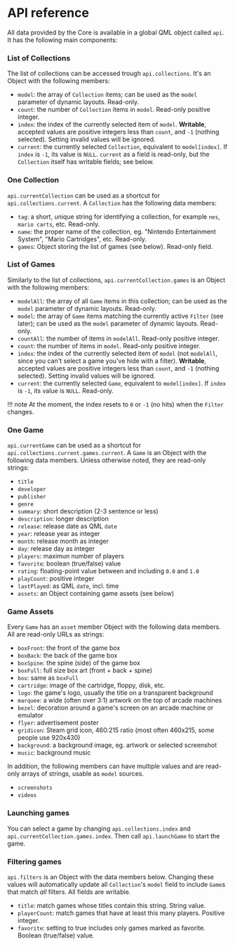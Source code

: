 # API reference

All data provided by the Core is available in a global QML object called `api`. It has the following main components:

### List of Collections

The list of collections can be accessed trough `api.collections`. It's an Object with the following members:

- `model`: the array of `Collection` items; can be used as the `model` parameter of dynamic layouts. Read-only.
- `count`: the number of `Collection` items in `model`. Read-only positive integer.
- `index`: the index of the currently selected item of `model`. **Writable**, accepted values are positive integers less than `count`, and `-1` (nothing selected). Setting invalid values will be ignored.
- `current`: the currently selected `Collection`, equivalent to `model[index]`. If `index` is `-1`, its value is `NULL`. `current` as a field is read-only, but the `Collection` itself has writable fields; see below.

### One Collection

`api.currentCollection` can be used as a shortcut for `api.collections.current`. A `Collection` has the following data members:

- `tag`: a short, unique string for identifying a collection, for example `nes`, `mario carts`, etc. Read-only.
- `name`: the proper name of the collection, eg. "Nintendo Entertainment System", "Mario Cartridges", etc. Read-only.
- `games`: Object storing the list of games (see below). Read-only field.

### List of Games

Similarly to the list of collections, `api.currentCollection.games` is an Object with the following members:

- `modelAll`: the array of all `Game` items in this collection; can be used as the `model` parameter of dynamic layouts. Read-only.
- `model`: the array of `Game` items matching the currently active `Filter` (see later); can be used as the `model` parameter of dynamic layouts. Read-only.
- `countAll`: the number of items in `modelAll`. Read-only positive integer.
- `count`: the number of items in `model`. Read-only positive integer.
- `index`: the index of the currently selected item of `model` (not `modelAll`, since you can't select a game you've hide with a filter). **Writable**, accepted values are positive integers less than `count`, and `-1` (nothing selected). Setting invalid values will be ignored.
- `current`: the currently selected `Game`, equivalent to `model[index]`. If `index` is `-1`, its value is `NULL`. Read-only.

!!! note
    At the moment, the index resets to `0` or `-1` (no hits) when the `Filter` changes.

### One Game

`api.currentGame` can be used as a shortcut for `api.collections.current.games.current`. A `Game` is an Object with the following data members. Unless otherwise noted, they are read-only strings:

- `title`
- `developer`
- `publisher`
- `genre`
- `summary`: short description (2-3 sentence or less)
- `description`: longer description
- `release`: release date as QML `date`
- `year`: release year as integer
- `month`: release month as integer
- `day`: release day as integer
- `players`: maximun number of players
- `favorite`: boolean (true/false) value
- `rating`: floating-point value between and including `0.0` and `1.0`
- `playCount`: positive integer
- `lastPlayed`: as QML `date`, incl. time
- `assets`: an Object containing game assets (see below)

### Game Assets

Every `Game` has an `asset` member Object with the following data members. All are read-only URLs as strings:

- `boxFront`: the front of the game box
- `boxBack`: the back of the game box
- `boxSpine`: the spine (side) of the game box
- `boxFull`: full size box art (front + back + spine)
- `box`: same as `boxFull`
- `cartridge`: image of the cartridge, floppy, disk, etc.
- `logo`: the game's logo, usually the title on a transparent background
- `marquee`: a wide (often over 3:1) artwork on the top of arcade machines
- `bezel`: decoration around a game's screen on an arcade machine or emulator
- `flyer`: advertisement poster
- `gridicon`: Steam grid icon, 460:215 ratio (most often 460x215, some people use 920x430)
- `background`: a background image, eg. artwork or selected screenshot
- `music`: background music

In addition, the following members can have multiple values and are read-only arrays of strings, usable as `model` sources.

- `screenshots`
- `videos`

### Launching games

You can select a game by changing `api.collections.index` and `api.currentCollection.games.index`. Then call `api.launchGame` to start the game.

### Filtering games

`api.filters` is an Object with the data members below. Changing these values will automatically update all `Collection`'s `model` field to include `Game`s that match *all* filters. All fields are writable.

- `title`: match games whose titles contain this string. String value.
- `playerCount`: match games that have at least this many players. Positive integer.
- `favorite`: setting to true includes only games marked as favorite. Boolean (true/false) value.
